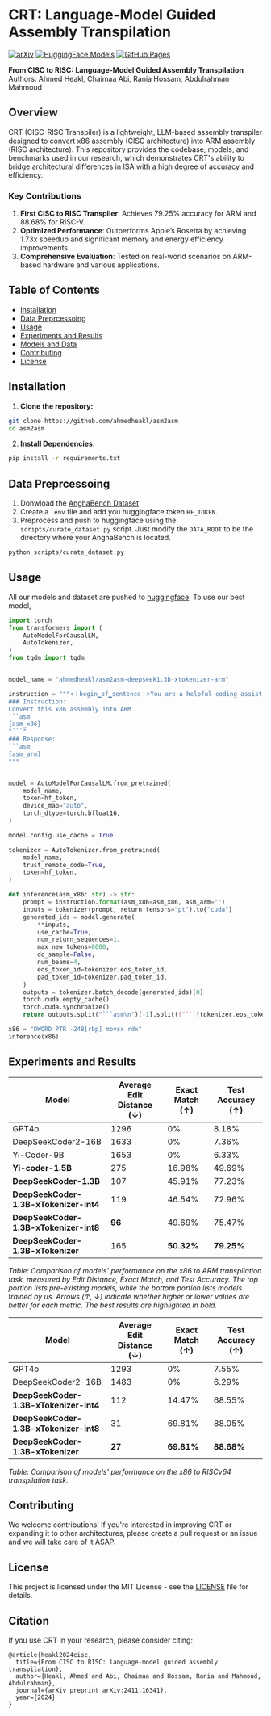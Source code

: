 # CRT: Language-Model Guided Assembly Transpilation
[![arXiv](https://img.shields.io/badge/arXiv-2411.16341-red)](https://arxiv.org/abs/2411.16341)
[![HuggingFace Models](https://img.shields.io/badge/HuggingFace-Model%20Hub-blue)](https://huggingface.co/collections/ahmedheakl/cisc-to-risc-672727bd996db985473d146e)
[![GitHub Pages](https://img.shields.io/badge/GitHub-Pages-success)](https://ahmedheakl.github.io/asm2asm/)


**From CISC to RISC: Language-Model Guided Assembly Transpilation**  
Authors: Ahmed Heakl, Chaimaa Abi, Rania Hossam, Abdulrahman Mahmoud

## Overview

CRT (CISC-RISC Transpiler) is a lightweight, LLM-based assembly transpiler designed to convert x86 assembly (CISC architecture) into ARM assembly (RISC architecture). This repository provides the codebase, models, and benchmarks used in our research, which demonstrates CRT's ability to bridge architectural differences in ISA with a high degree of accuracy and efficiency.

### Key Contributions
1. **First CISC to RISC Transpiler**: Achieves 79.25% accuracy for ARM and 88.68% for RISC-V.
2. **Optimized Performance**: Outperforms Apple’s Rosetta by achieving 1.73x speedup and significant memory and energy efficiency improvements.
3. **Comprehensive Evaluation**: Tested on real-world scenarios on ARM-based hardware and various applications.

## Table of Contents
- [Installation](#installation)
- [Data Preprcessoing](#data-preprcessoing)
- [Usage](#usage)
- [Experiments and Results](#experiments-and-results)
- [Models and Data](#models-and-data)
- [Contributing](#contributing)
- [License](#license)

## Installation

1. **Clone the repository:**
 ```bash
 git clone https://github.com/ahmedheakl/asm2asm
 cd asm2asm
 ```

2. **Install Dependencies**:
 ```bash
 pip install -r requirements.txt
 ```

## Data Preprcessoing
1. Donwload the [AnghaBench Dataset](https://github.com/brenocfg/AnghaBench)
2. Create a `.env` file and add you huggingface token `HF_TOKEN`.
3. Preprocess and push to huggingface using the `scripts/curate_dataset.py` script. Just modify the `DATA_ROOT` to be the directory where your AnghaBench is located.
```bash
python scripts/curate_dataset.py 
```

## Usage

All our models and dataset are pushed to [huggingface](https://huggingface.co/collections/ahmedheakl/cisc-to-risc-672727bd996db985473d146e). To use our best model, 
 ```python
 import torch
 from transformers import (
     AutoModelForCausalLM,
     AutoTokenizer,
 )
 from tqdm import tqdm
 
 
 model_name = "ahmedheakl/asm2asm-deepseek1.3b-xtokenizer-arm"
 
 instruction = """<｜begin▁of▁sentence｜>You are a helpful coding assistant assistant on converting from x86 to ARM assembly.
 ### Instruction:
 Convert this x86 assembly into ARM
 ```asm
 {asm_x86}
 "```"
 ### Response:
 ```asm
 {asm_arm}
 """
 
 
 model = AutoModelForCausalLM.from_pretrained(
     model_name,
     token=hf_token,
     device_map="auto",
     torch_dtype=torch.bfloat16,
 )
 
 model.config.use_cache = True
 
 tokenizer = AutoTokenizer.from_pretrained(
     model_name,
     trust_remote_code=True,
     token=hf_token,
 )
 
 def inference(asm_x86: str) -> str:
     prompt = instruction.format(asm_x86=asm_x86, asm_arm="")
     inputs = tokenizer(prompt, return_tensors="pt").to("cuda")
     generated_ids = model.generate(
         **inputs,
         use_cache=True,
         num_return_sequences=1,
         max_new_tokens=8000,
         do_sample=False,
         num_beams=4,
         eos_token_id=tokenizer.eos_token_id,
         pad_token_id=tokenizer.pad_token_id,
     )
     outputs = tokenizer.batch_decode(generated_ids)[0]
     torch.cuda.empty_cache()
     torch.cuda.synchronize()
     return outputs.split("```asm\n")[-1].split(f"```{tokenizer.eos_token}")[0]
 
 x86 = "DWORD PTR -248[rbp] movsx rdx"
 inference(x86)
 ```


## Experiments and Results

| **Model**                        | **Average Edit Distance** (↓) | **Exact Match** (↑) | **Test Accuracy** (↑) |
|----------------------------------|-------------------------------|----------------------|------------------------|
| GPT4o                  | 1296                          | 0%                  | 8.18%                  |
| DeepSeekCoder2-16B  | 1633                          | 0%                  | 7.36%                  |
| Yi-Coder-9B          | 1653                          | 0%                  | 6.33%                  |
| **Yi-coder-1.5B**                | 275                           | 16.98%              | 49.69%                 |
| **DeepSeekCoder-1.3B**           | 107                           | 45.91%              | 77.23%                 |
| **DeepSeekCoder-1.3B-xTokenizer-int4** | 119                    | 46.54%              | 72.96%                 |
| **DeepSeekCoder-1.3B-xTokenizer-int8** | **96**                | 49.69%              | 75.47%                 |
| **DeepSeekCoder-1.3B-xTokenizer**      | 165                    | **50.32%**          | **79.25%**             |

*Table: Comparison of models' performance on the* _x86 to ARM_ *transpilation task, measured by Edit Distance, Exact Match, and Test Accuracy. The top portion lists pre-existing models, while the bottom portion lists models trained by us. Arrows (↑, ↓) indicate whether higher or lower values are better for each metric. The best results are highlighted in bold.*


| **Model**                        | **Average Edit Distance** (↓) | **Exact Match** (↑) | **Test Accuracy** (↑) |
|----------------------------------|-------------------------------|----------------------|------------------------|
| GPT4o                  | 1293                          | 0%                  | 7.55%                  |
| DeepSeekCoder2-16B  | 1483                          | 0%                  | 6.29%                  |
| **DeepSeekCoder-1.3B-xTokenizer-int4** | 112                    | 14.47%              | 68.55%                 |
| **DeepSeekCoder-1.3B-xTokenizer-int8** | 31                     | 69.81%              | 88.05%                 |
| **DeepSeekCoder-1.3B-xTokenizer**      | **27**                 | **69.81%**          | **88.68%**             |

*Table: Comparison of models' performance on the* _x86 to RISCv64_ *transpilation task.*


## Contributing

We welcome contributions! If you're interested in improving CRT or expanding it to other architectures, please create a pull request or an issue and we will take care of it ASAP.

## License

This project is licensed under the MIT License - see the [LICENSE](LICENSE) file for details.

## Citation
If you use CRT in your research, please consider citing:
```
@article{heakl2024cisc,
  title={From CISC to RISC: language-model guided assembly transpilation},
  author={Heakl, Ahmed and Abi, Chaimaa and Hossam, Rania and Mahmoud, Abdulrahman},
  journal={arXiv preprint arXiv:2411.16341},
  year={2024}
}
```

